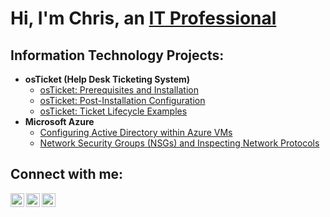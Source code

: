 <h1>Hi, I'm Chris, an <a href="www.linkedin.com/in/christopher-jones-c4r1s">IT Professional</a></h1>

<h2>Information Technology Projects:</h2>

- <b>osTicket (Help Desk Ticketing System)</b>
  - [osTicket: Prerequisites and Installation](https://github.com/CJones226/osticket-prereqs)
  - [osTicket: Post-Installation Configuration](https://github.com/joshmadakorcc/post-install-config)
  - [osTicket: Ticket Lifecycle Examples](https://github.com/joshmadakorcc/ticket-lifecycle)
- <b>Microsoft Azure</b>
  - [Configuring Active Directory within Azure VMs](https://github.com/joshmadakorcc/configure-ad)
  - [Network Security Groups (NSGs) and Inspecting Network Protocols](https://github.com/joshmadakorcc/azure-network-protocols)

<h2>Connect with me:</h2>

[<img align="left" alt="Chris | GlaassDoor" width="22px" src="https://cdn.jsdelivr.net/npm/simple-icons@3.13.0/icons/glassdoor.svg" />][glassdoor]
[<img align="left" alt="Chris | LinkedIn" width="22px" src="https://cdn.jsdelivr.net/npm/simple-icons@v3/icons/linkedin.svg" />][linkedin]
[<img align="left" alt="Chris | Indeed" width="22px" src="https://cdn.jsdelivr.net/npm/simple-icons@3.13.0/icons/indeed.svg" />][indeed]

[glassdoor]: https://www.glassdoor.com/member/profile
[indeed]: https://profile.indeed.com/?hl=en_US&co=US&from=gnav-jobseeker-profile--profile-one-frontend
[linkedin]: www.linkedin.com/in/christopher-jones-c4r1s
